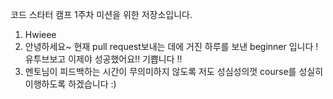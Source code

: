 코드 스타터 캠프 1주차 미션을 위한 저장소입니다.
1. Hwieee
2. 안녕하세요~ 현재 pull request보내는 데에 거진 하루를 보낸 beginner 입니다 ! 유투브보고 이제야 성공했어요!! 기쁩니다 !!
3. 멘토님이 피드백하는 시간이 무의미하지 않도록 저도 성심성의껏 course를 성실히 이행하도록 하겠습니다 :)
